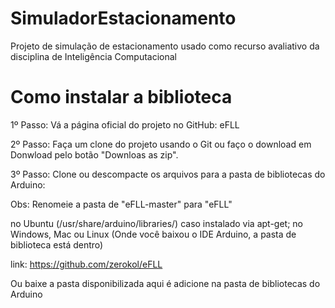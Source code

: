 # SimuladorEstacionamento
Projeto de simulação de estacionamento usado como recurso avaliativo da disciplina de Inteligência Computacional

# Como instalar a biblioteca
1º Passo: Vá a página oficial do projeto no GitHub: eFLL

2º Passo: Faça um clone do projeto usando o Git ou faço o download em  Donwload pelo botão "Downloas as zip".

3º Passo: Clone ou descompacte os arquivos para a pasta de bibliotecas do Arduino:

Obs: Renomeie a pasta de "eFLL-master" para "eFLL"

no Ubuntu (/usr/share/arduino/libraries/) caso instalado via apt-get;
no Windows, Mac ou Linux (Onde você baixou o IDE Arduino, a pasta de biblioteca está dentro)

link: https://github.com/zerokol/eFLL

Ou baixe a pasta disponibilizada aqui é adicione na pasta de bibliotecas do Arduino

